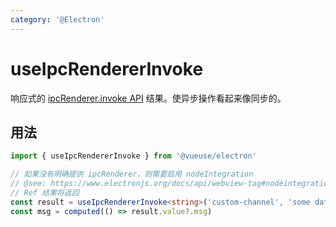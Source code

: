 ```yaml
---
category: '@Electron'
---
```


# useIpcRendererInvoke

响应式的 [ipcRenderer.invoke API](https://www.electronjs.org/docs/api/ipc-renderer#ipcrendererinvokechannel-args) 结果。使异步操作看起来像同步的。

## 用法

```ts
import { useIpcRendererInvoke } from '@vueuse/electron'

// 如果没有明确提供 ipcRenderer，则需要启用 nodeIntegration
// @see: https://www.electronjs.org/docs/api/webview-tag#nodeintegration
// Ref 结果将返回
const result = useIpcRendererInvoke<string>('custom-channel', 'some data')
const msg = computed(() => result.value?.msg)
```
